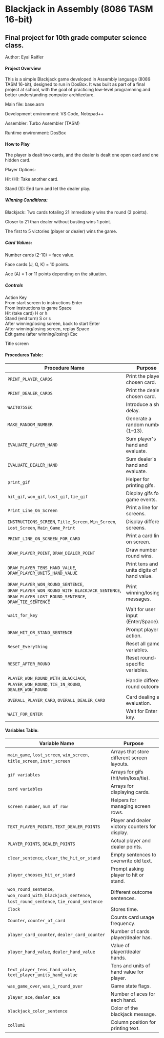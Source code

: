 # Blackjack in Assembly (8086 TASM 16-bit)
## Final project for 10th grade computer science class.
Author: Eyal Raifler
#### Project Overview
This is a simple Blackjack game developed in Assembly language (8086 TASM 16-bit), designed to run in DosBox.
It was built as part of a final project at school, with the goal of practicing low-level programming and better understanding computer architecture.

Main file: base.asm

Development environment: VS Code, Notepad++

Assembler: Turbo Assembler (TASM)

Runtime environment: DosBox

#### How to Play
The player is dealt two cards, and the dealer is dealt one open card and one hidden card.

Player Options:

Hit (H): Take another card.

Stand (S): End turn and let the dealer play.

##### Winning Conditions:

Blackjack: Two cards totaling 21 immediately wins the round (2 points).

Closer to 21 than dealer without busting wins 1 point.

The first to 5 victories (player or dealer) wins the game.

##### Card Values:

Number cards (2-10) = face value.

Face cards (J, Q, K) = 10 points.

Ace (A) = 1 or 11 points depending on the situation.

##### Controls
Action	Key  
From start screen to instructions	Enter  
From instructions to game	Space  
Hit (take card)	H or h  
Stand (end turn)	S or s  
After winning/losing screen, back to start	Enter  
After winning/losing screen, replay	Space  
Exit game (after winning/losing)	Esc  


Title screen







#### Procedures Table:
| Procedure Name                                                                                                                            | Purpose                                    |
| ----------------------------------------------------------------------------------------------------------------------------------------- | ------------------------------------------ |
| `PRINT_PLAYER_CARDS`                                                                                                                      | Print the player's chosen card.            |
| `PRINT_DEALER_CARDS`                                                                                                                      | Print the dealer's chosen card.            |
| `WAIT075SEC`                                                                                                                              | Introduce a short delay.                   |
| `MAKE_RANDOM_NUMBER`                                                                                                                      | Generate a random number (1–13).           |
| `EVALUATE_PLAYER_HAND`                                                                                                                    | Sum player's hand and evaluate.            |
| `EVALUATE_DEALER_HAND`                                                                                                                    | Sum dealer's hand and evaluate.            |
| `print_gif`                                                                                                                               | Helper for printing gifs.                  |
| `hit_gif`, `won_gif`, `lost_gif`, `tie_gif`                                                                                               | Display gifs for game events.              |
| `Print_Line_On_Screen`                                                                                                                    | Print a line for screens.                  |
| `INSTRUCTIONS_SCREEN`, `Title_Screen`, `Win_Screen`, `Lost_Screen`, `Main_Game_Print`                                                     | Display different screens.                 |
| `PRINT_LINE_ON_SCREEN_FOR_CARD`                                                                                                           | Print a card line on screen.               |
| `DRAW_PLAYER_POINT`, `DRAW_DEALER_POINT`                                                                                                  | Draw number of round wins.                 |
| `DRAW_PLAYER_TENS_HAND_VALUE`, `DRAW_PLAYER_UNITS_HAND_VALUE`                                                                             | Print tens and units digits of hand value. |
| `DRAW_PLAYER_WON_ROUND_SENTENCE`, `DRAW_PLAYER_WON_ROUND_WITH_BLACKJACK_SENTENCE`, `DRAW_PLAYER_LOST_ROUND_SENTENCE`, `DRAW_TIE_SENTENCE` | Print winning/losing/tie messages.         |
| `wait_for_key`                                                                                                                            | Wait for user input (Enter/Space).         |
| `DRAW_HIT_OR_STAND_SENTENCE`                                                                                                              | Prompt player for action.                  |
| `Reset_Everything`                                                                                                                        | Reset all game variables.                  |
| `RESET_AFTER_ROUND`                                                                                                                       | Reset round-specific variables.            |
| `PLAYER_WON_ROUND_WITH_BLACKJACK`, `PLAYER_WON_ROUND`, `TIE_IN_ROUND`, `DEALER_WON_ROUND`                                                 | Handle different round outcomes.           |
| `OVERALL_PLAYER_CARD`, `OVERALL_DEALER_CARD`                                                                                              | Card dealing and evaluation.               |
| `WAIT_FOR_ENTER`                                                                                                                          | Wait for Enter key.                        |







#### Variables Table:

| Variable Name                                                                                          | Purpose                                         |
| ------------------------------------------------------------------------------------------------------ | ----------------------------------------------- |
| `main_game`, `lost_screen`, `win_screen`, `title_screen`, `instr_screen`                               | Arrays that store different screen layouts.     |
| `gif variables`                                                                                        | Arrays for gifs (hit/win/loss/tie).             |
| `card variables`                                                                                       | Arrays for displaying cards.                    |
| `screen_number`, `num_of_row`                                                                          | Helpers for managing screen rows.               |
| `TEXT_PLAYER_POINTS`, `TEXT_DEALER_POINTS`                                                             | Player and dealer victory counters for display. |
| `PLAYER_POINTS`, `DEALER_POINTS`                                                                       | Actual player and dealer points.                |
| `clear_sentence`, `clear_the_hit_or_stand`                                                             | Empty sentences to overwrite old text.          |
| `player_chooses_hit_or_stand`                                                                          | Prompt asking player to hit or stand.           |
| `won_round_sentence`, `won_round_with_blackjack_sentence`, `lost_round_sentence`, `tie_round_sentence` | Different outcome sentences.                    |
| `Clock`                                                                                                | Stores time.                                    |
| `Counter`, `counter_of_card`                                                                           | Counts card usage frequency.                    |
| `player_card_counter`, `dealer_card_counter`                                                           | Number of cards player/dealer has.              |
| `player_hand_value`, `dealer_hand_value`                                                               | Value of player/dealer hands.                   |
| `text_player_tens_hand_value`, `text_player_units_hand_value`                                          | Tens and units of hand value for player.        |
| `was_game_over`, `was_1_round_over`                                                                    | Game state flags.                               |
| `player_ace`, `dealer_ace`                                                                             | Number of aces for each hand.                   |
| `blackjack_color_sentence`                                                                             | Color of the blackjack message.                 |
| `collum1`                                                                                              | Column position for printing text.              |



